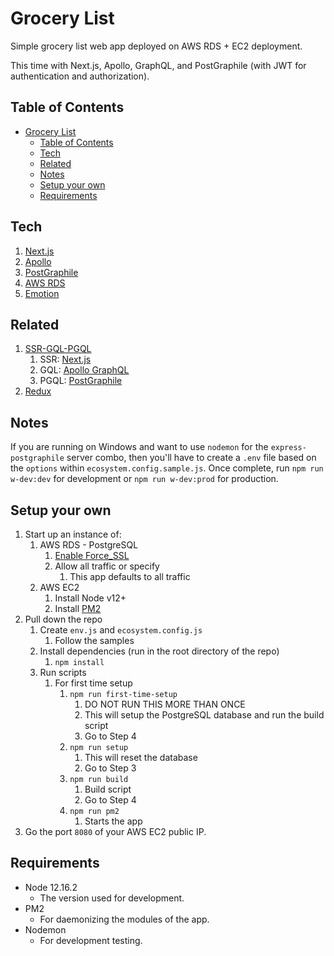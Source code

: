 # Grocery List

Simple grocery list web app deployed on AWS RDS + EC2 deployment.

This time with Next.js, Apollo, GraphQL, and PostGraphile (with JWT for authentication and authorization).

## Table of Contents

- [Grocery List](#grocery-list)
  - [Table of Contents](#table-of-contents)
  - [Tech](#tech)
  - [Related](#related)
  - [Notes](#notes)
  - [Setup your own](#setup-your-own)
  - [Requirements](#requirements)

## Tech

1. [Next.js](https://github.com/zeit/next.js/tree/canary/examples/api-routes-apollo-server-and-client)
2. [Apollo](https://www.apollographql.com)
3. [PostGraphile](https://www.graphile.org/postgraphile)
4. [AWS RDS](https://aws.amazon.com/rds)
5. [Emotion](https://emotion.sh/docs/introduction)

## Related

1. [SSR-GQL-PGQL](https://github.com/xreic/grocerylist)
   1. SSR: [Next.js](https://nextjs.org)
   2. GQL: [Apollo GraphQL](https://www.apollographql.com)
   3. PGQL: [PostGraphile](https://www.graphile.org/postgraphile)
2. [Redux](https://github.com/xreic/grocerylist/tree/redux)

## Notes

If you are running on Windows and want to use `nodemon` for the `express-postgraphile` server combo, then you'll have to create a `.env` file based on the `options` within `ecosystem.config.sample.js`.
Once complete, run `npm run w-dev:dev` for development or `npm run w-dev:prod` for production.

## Setup your own

1. Start up an instance of:
   1. AWS RDS - PostgreSQL
      1. [Enable Force_SSL](https://stackoverflow.com/questions/35247347/point-heroku-application-to-aws-rds-database)
      2. Allow all traffic or specify
         1. This app defaults to all traffic
   2. AWS EC2
      1. Install Node v12+
      2. Install [PM2](https://github.com/Unitech/pm2)
2. Pull down the repo
   1. Create `env.js` and `ecosystem.config.js`
      1. Follow the samples
   2. Install dependencies (run in the root directory of the repo)
      1. `npm install`
   3. Run scripts
      1. For first time setup
         1. `npm run first-time-setup`
            1. DO NOT RUN THIS MORE THAN ONCE
            2. This will setup the PostgreSQL database and run the build script
            3. Go to Step 4
         2. `npm run setup`
            1. This will reset the database
            2. Go to Step 3
         3. `npm run build`
            1. Build script
            2. Go to Step 4
         4. `npm run pm2`
            1. Starts the app
3. Go the port `8080` of your AWS EC2 public IP.

## Requirements

- Node 12.16.2
  - The version used for development.
- PM2
  - For daemonizing the modules of the app.
- Nodemon
  - For development testing.
